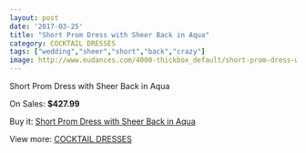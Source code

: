 ```yaml
---
layout: post
date: '2017-03-25'
title: "Short Prom Dress with Sheer Back in Aqua"
category: COCKTAIL DRESSES
tags: ["wedding","sheer","short","back","crazy"]
image: http://www.eudances.com/4000-thickbox_default/short-prom-dress-with-sheer-back-in-aqua.jpg
---
```

Short Prom Dress with Sheer Back in Aqua

On Sales: **$427.99**
<a href="https://www.eudances.com/en/cocktail-dresses/1343-short-prom-dress-with-sheer-back-in-aqua.html"><amp-img layout="responsive" width="600" height="600" src="//www.eudances.com/4000-thickbox_default/short-prom-dress-with-sheer-back-in-aqua.jpg" alt="Short Prom Dress with Sheer Back in Aqua 0" /></a>

Buy it: [Short Prom Dress with Sheer Back in Aqua](https://www.eudances.com/en/cocktail-dresses/1343-short-prom-dress-with-sheer-back-in-aqua.html "Short Prom Dress with Sheer Back in Aqua")

View more: [COCKTAIL DRESSES](https://www.eudances.com/en/14-cocktail-dresses "COCKTAIL DRESSES")